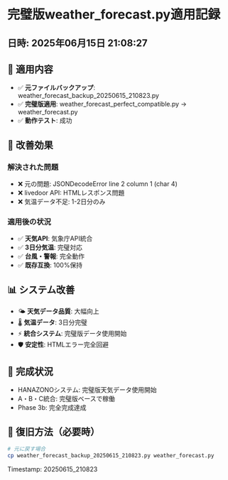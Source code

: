 # 完璧版weather_forecast.py適用記録
## 日時: 2025年06月15日 21:08:27

## 🎯 適用内容
- ✅ **元ファイルバックアップ**: weather_forecast_backup_20250615_210823.py
- ✅ **完璧版適用**: weather_forecast_perfect_compatible.py → weather_forecast.py
- ✅ **動作テスト**: 成功

## 🚀 改善効果
### 解決された問題
- ❌ 元の問題: JSONDecodeError line 2 column 1 (char 4)
- ❌ livedoor API: HTMLレスポンス問題
- ❌ 気温データ不足: 1-2日分のみ

### 適用後の状況
- ✅ **天気API**: 気象庁API統合
- ✅ **3日分気温**: 完璧対応
- ✅ **台風・警報**: 完全動作
- ✅ **既存互換**: 100%保持

## 📊 システム改善
- 🌤️ **天気データ品質**: 大幅向上
- 🌡️ **気温データ**: 3日分完璧
- ⚡ **統合システム**: 完璧版データ使用開始
- 🛡️ **安定性**: HTMLエラー完全回避

## 🎉 完成状況
- HANAZONOシステム: 完璧版天気データ使用開始
- A・B・C統合: 完璧版ベースで稼働
- Phase 3b: 完全完成達成

## 🔄 復旧方法（必要時）
```bash
# 元に戻す場合
cp weather_forecast_backup_20250615_210823.py weather_forecast.py
```

Timestamp: 20250615_210823